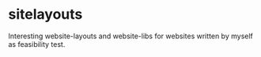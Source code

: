 sitelayouts
===========

Interesting website-layouts and website-libs for websites written by myself as feasibility test.